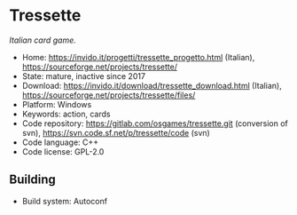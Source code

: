 # Tressette

_Italian card game._

- Home: https://invido.it/progetti/tressette_progetto.html (Italian), https://sourceforge.net/projects/tressette/
- State: mature, inactive since 2017 
- Download: https://invido.it/download/tressette_download.html (Italian), https://sourceforge.net/projects/tressette/files/
- Platform: Windows
- Keywords: action, cards
- Code repository: https://gitlab.com/osgames/tressette.git (conversion of svn), https://svn.code.sf.net/p/tressette/code (svn)
- Code language: C++
- Code license: GPL-2.0

## Building

- Build system: Autoconf